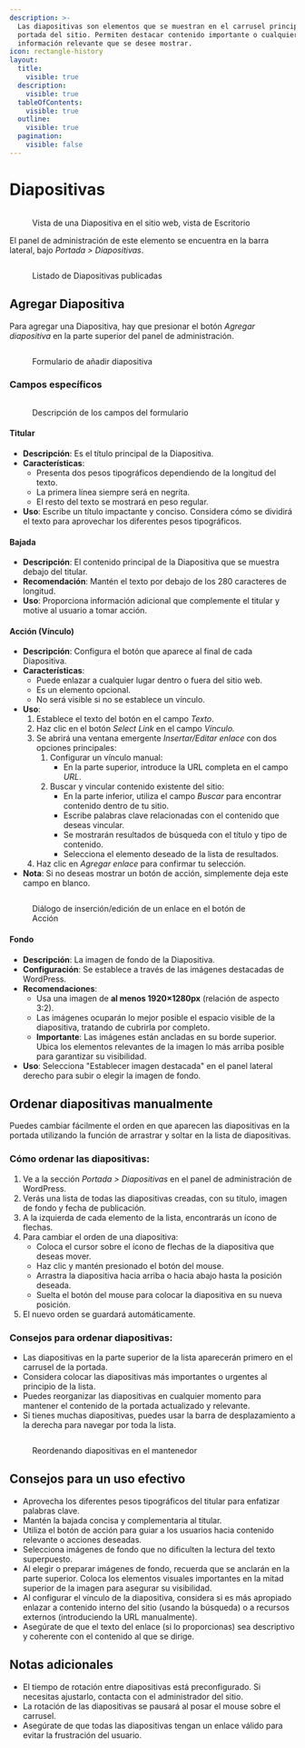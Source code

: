 ```yaml
---
description: >-
  Las diapositivas son elementos que se muestran en el carrusel principal de la
  portada del sitio. Permiten destacar contenido importante o cualquier
  información relevante que se desee mostrar.
icon: rectangle-history
layout:
  title:
    visible: true
  description:
    visible: true
  tableOfContents:
    visible: true
  outline:
    visible: true
  pagination:
    visible: false
---
```


# Diapositivas

<figure><img src="../.gitbook/assets/DiapositivasSitio.png" alt=""><figcaption><p>Vista de una Diapositiva en el sitio web, vista de Escritorio</p></figcaption></figure>

El panel de administración de este elemento se encuentra en la barra lateral, bajo _Portada > Diapositivas_.

<figure><img src="../.gitbook/assets/ListadoDiapositivasMantenedor.png" alt=""><figcaption><p>Listado de Diapositivas publicadas</p></figcaption></figure>

## Agregar Diapositiva

Para agregar una Diapositiva, hay que presionar el botón _Agregar diapositiva_ en la parte superior del panel de administración.

<figure><img src="../.gitbook/assets/FormularioNuevasDiapositivas.png" alt=""><figcaption><p>Formulario de añadir diapositiva</p></figcaption></figure>

### Campos específicos

<figure><img src="../.gitbook/assets/ParaleloCamposDiapositivas.png" alt=""><figcaption><p>Descripción de los campos del formulario</p></figcaption></figure>

#### Titular

* **Descripción**: Es el título principal de la Diapositiva.
* **Características**:
  * Presenta dos pesos tipográficos dependiendo de la longitud del texto.
  * La primera línea siempre será en negrita.
  * El resto del texto se mostrará en peso regular.
* **Uso**: Escribe un título impactante y conciso. Considera cómo se dividirá el texto para aprovechar los diferentes pesos tipográficos.

#### Bajada

* **Descripción**: El contenido principal de la Diapositiva que se muestra debajo del titular.
* **Recomendación**: Mantén el texto por debajo de los 280 caracteres de longitud.
* **Uso**: Proporciona información adicional que complemente el titular y motive al usuario a tomar acción.

#### Acción (Vínculo)

* **Descripción**: Configura el botón que aparece al final de cada Diapositiva.
* **Características**:
  * Puede enlazar a cualquier lugar dentro o fuera del sitio web.
  * Es un elemento opcional.
  * No será visible si no se establece un vínculo.
* **Uso**:
  1. Establece el texto del botón en el campo _Texto_.
  2. Haz clic en el botón _Select Link_ en el campo _Vínculo._
  3. Se abrirá una ventana emergente _Insertar/Editar enlace_ con dos opciones principales:
     1. Configurar un vínculo manual:
        * En la parte superior, introduce la URL completa en el campo _URL_.
     2. Buscar y vincular contenido existente del sitio:
        * En la parte inferior, utiliza el campo _Buscar_ para encontrar contenido dentro de tu sitio.
        * Escribe palabras clave relacionadas con el contenido que deseas vincular.
        * Se mostrarán resultados de búsqueda con el título y tipo de contenido.
        * Selecciona el elemento deseado de la lista de resultados.
  4. Haz clic en _Agregar enlace_ para confirmar tu selección.
* **Nota**: Si no deseas mostrar un botón de acción, simplemente deja este campo en blanco.

<figure><img src="../.gitbook/assets/InsertarEditarEnlaceDiapositivas.png" alt=""><figcaption><p>Diálogo de inserción/edición de un enlace en el botón de Acción</p></figcaption></figure>

#### Fondo

* **Descripción**: La imagen de fondo de la Diapositiva.
* **Configuración**: Se establece a través de las imágenes destacadas de WordPress.
* **Recomendaciones**:
  * Usa una imagen de **al menos 1920×1280px** (relación de aspecto 3:2).
  * Las imágenes ocuparán lo mejor posible el espacio visible de la diapositiva, tratando de cubrirla por completo.
  * **Importante**: Las imágenes están ancladas en su borde superior. Ubica los elementos relevantes de la imagen lo más arriba posible para garantizar su visibilidad.
* **Uso**: Selecciona "Establecer imagen destacada" en el panel lateral derecho para subir o elegir la imagen de fondo.

## Ordenar diapositivas manualmente

Puedes cambiar fácilmente el orden en que aparecen las diapositivas en la portada utilizando la función de arrastrar y soltar en la lista de diapositivas.

### Cómo ordenar las diapositivas:

1. Ve a la sección _Portada > Diapositivas_ en el panel de administración de WordPress.
2. Verás una lista de todas las diapositivas creadas, con su título, imagen de fondo y fecha de publicación.
3. A la izquierda de cada elemento de la lista, encontrarás un ícono de flechas.
4. Para cambiar el orden de una diapositiva:
   * Coloca el cursor sobre el ícono de flechas de la diapositiva que deseas mover.
   * Haz clic y mantén presionado el botón del mouse.
   * Arrastra la diapositiva hacia arriba o hacia abajo hasta la posición deseada.
   * Suelta el botón del mouse para colocar la diapositiva en su nueva posición.
5. El nuevo orden se guardará automáticamente.

### Consejos para ordenar diapositivas:

* Las diapositivas en la parte superior de la lista aparecerán primero en el carrusel de la portada.
* Considera colocar las diapositivas más importantes o urgentes al principio de la lista.
* Puedes reorganizar las diapositivas en cualquier momento para mantener el contenido de la portada actualizado y relevante.
* Si tienes muchas diapositivas, puedes usar la barra de desplazamiento a la derecha para navegar por toda la lista.

<figure><img src="../.gitbook/assets/DiapositivasReordenado.png" alt=""><figcaption><p>Reordenando diapositivas en el mantenedor</p></figcaption></figure>

## Consejos para un uso efectivo

* Aprovecha los diferentes pesos tipográficos del titular para enfatizar palabras clave.
* Mantén la bajada concisa y complementaria al titular.
* Utiliza el botón de acción para guiar a los usuarios hacia contenido relevante o acciones deseadas.
* Selecciona imágenes de fondo que no dificulten la lectura del texto superpuesto.
* Al elegir o preparar imágenes de fondo, recuerda que se anclarán en la parte superior. Coloca los elementos visuales importantes en la mitad superior de la imagen para asegurar su visibilidad.
* Al configurar el vínculo de la diapositiva, considera si es más apropiado enlazar a contenido interno del sitio (usando la búsqueda) o a recursos externos (introduciendo la URL manualmente).
* Asegúrate de que el texto del enlace (si lo proporcionas) sea descriptivo y coherente con el contenido al que se dirige.

## Notas adicionales

* El tiempo de rotación entre diapositivas está preconfigurado. Si necesitas ajustarlo, contacta con el administrador del sitio.
* La rotación de las diapositivas se pausará al posar el mouse sobre el carrusel.
* Asegúrate de que todas las diapositivas tengan un enlace válido para evitar la frustración del usuario.
